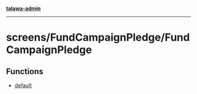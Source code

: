 [**talawa-admin**](../../../README.md)

***

# screens/FundCampaignPledge/FundCampaignPledge

## Functions

- [default](functions/default.md)
